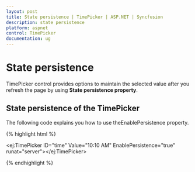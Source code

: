 ```yaml
---
layout: post
title: State persistence | TimePicker | ASP.NET | Syncfusion
description: state persistence
platform: aspnet
control: TimePicker
documentation: ug
---
```


# State persistence

TimePicker control provides options to maintain the selected value after you refresh the page by using **State persistence property**.

## State persistence of the TimePicker

The following code explains you how to use theEnablePersistence property.

{% highlight html %}

<ej:TimePicker ID="time" Value="10:10 AM" EnablePersistence="true" runat="server"></ej:TimePicker>

{% endhighlight %}



